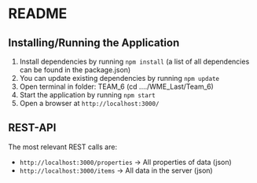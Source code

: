# README

## Installing/Running the Application

1. Install dependencies by running `npm install` (a list of all dependencies can be found in the package.json)
2. You can update existing dependencies by running `npm update`
3. Open terminal in folder: TEAM_6   (cd ..../WME_Last/Team_6)
4. Start the application by running `npm start`
5. Open a browser at `http://localhost:3000/`

## REST-API

The most relevant REST calls are:

* `http://localhost:3000/properties` -> All properties of data (json)
* `http://localhost:3000/items` -> All data in the server (json)
